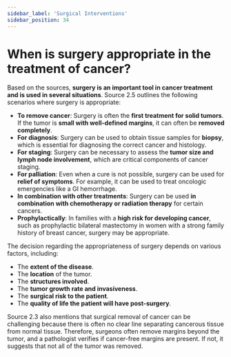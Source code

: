 ```yaml
---
sidebar_label: 'Surgical Interventions'
sidebar_position: 34
---
```

# When is surgery appropriate in the treatment of cancer?

Based on the sources, **surgery is an important tool in cancer treatment and is used in several situations**. Source 2.5 outlines the following scenarios where surgery is appropriate:

*   **To remove cancer**: Surgery is often the **first treatment for solid tumors**. If the tumor is **small with well-defined margins**, it can often be **removed completely**.
*   **For diagnosis**: Surgery can be used to obtain tissue samples for **biopsy**, which is essential for diagnosing the correct cancer and histology.
*   **For staging**: Surgery can be necessary to assess the **tumor size and lymph node involvement**, which are critical components of cancer staging.
*   **For palliation**: Even when a cure is not possible, surgery can be used for **relief of symptoms**. For example, it can be used to treat oncologic emergencies like a GI hemorrhage.
*   **In combination with other treatments**: Surgery can be used **in combination with chemotherapy or radiation therapy** for certain cancers.
*   **Prophylactically**: In families with a **high risk for developing cancer**, such as prophylactic bilateral mastectomy in women with a strong family history of breast cancer, surgery may be appropriate.

The decision regarding the appropriateness of surgery depends on various factors, including:

*   The **extent of the disease**.
*   The **location** of the tumor.
*   The **structures involved**.
*   The **tumor growth rate and invasiveness**.
*   The **surgical risk to the patient**.
*   The **quality of life the patient will have post-surgery**.

Source 2.3 also mentions that surgical removal of cancer can be challenging because there is often no clear line separating cancerous tissue from normal tissue. Therefore, surgeons often remove margins beyond the tumor, and a pathologist verifies if cancer-free margins are present. If not, it suggests that not all of the tumor was removed.